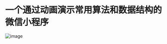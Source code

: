 # 一个通过动画演示常用算法和数据结构的微信小程序
![image](https://user-images.githubusercontent.com/32764439/122567575-62148980-d07b-11eb-85b3-44ffa9cc2136.png)

